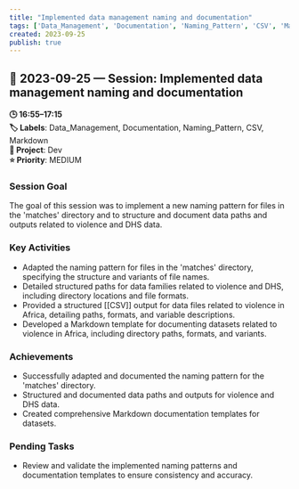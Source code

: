 ```yaml
---
title: "Implemented data management naming and documentation"
tags: ['Data_Management', 'Documentation', 'Naming_Pattern', 'CSV', 'Markdown']
created: 2023-09-25
publish: true
---
```


## 📅 2023-09-25 — Session: Implemented data management naming and documentation

**🕒 16:55–17:15**  
**🏷️ Labels**: Data_Management, Documentation, Naming_Pattern, CSV, Markdown  
**📂 Project**: Dev  
**⭐ Priority**: MEDIUM  


### Session Goal
The goal of this session was to implement a new naming pattern for files in the 'matches' directory and to structure and document data paths and outputs related to violence and DHS data.

### Key Activities
- Adapted the naming pattern for files in the 'matches' directory, specifying the structure and variants of file names.
- Detailed structured paths for data families related to violence and DHS, including directory locations and file formats.
- Provided a structured [[CSV]] output for data files related to violence in Africa, detailing paths, formats, and variable descriptions.
- Developed a Markdown template for documenting datasets related to violence in Africa, including directory paths, formats, and variants.

### Achievements
- Successfully adapted and documented the naming pattern for the 'matches' directory.
- Structured and documented data paths and outputs for violence and DHS data.
- Created comprehensive Markdown documentation templates for datasets.

### Pending Tasks
- Review and validate the implemented naming patterns and documentation templates to ensure consistency and accuracy.
